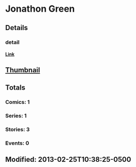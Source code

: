 # Jonathon  Green 
## Details
### detail
#### [Link](http://marvel.com/comics/creators/5038/jonathon_green?utm_campaign=apiRef&utm_source=225578a89fc76f3d20fbffda5d17a88d)
## [Thumbnail](http://i.annihil.us/u/prod/marvel/i/mg/b/40/image_not_available.jpg)
## Totals
### Comics: 1
### Series: 1
### Stories: 3
### Events: 0
## Modified: 2013-02-25T10:38:25-0500